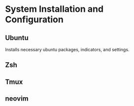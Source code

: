 # System Installation and Configuration

## Ubuntu

Installs necessary ubuntu packages, indicators, and settings.

## Zsh

## Tmux

## neovim
